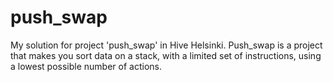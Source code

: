 # push_swap
My solution for project 'push_swap' in Hive Helsinki. Push_swap is a project that makes you sort data on a stack, with a limited set of instructions, using a lowest possible number of actions.
